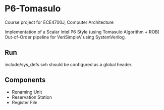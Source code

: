 # P6-Tomasulo

Course project for ECE4700J, Computer Architecture

Implementation of a Scalar Intel P6 Style (using Tomasulo Algorithm + ROB) Out-of-Order pipeline for VeriSimpleV using SystemVerilog.

## Run

include/sys_defs.svh should be configured as a global header.

## Components

- Renaming Unit
- Reservation Station
- Register File
  